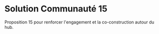 # Solution Communauté 15

Proposition 15 pour renforcer l'engagement et la co-construction autour du hub.

